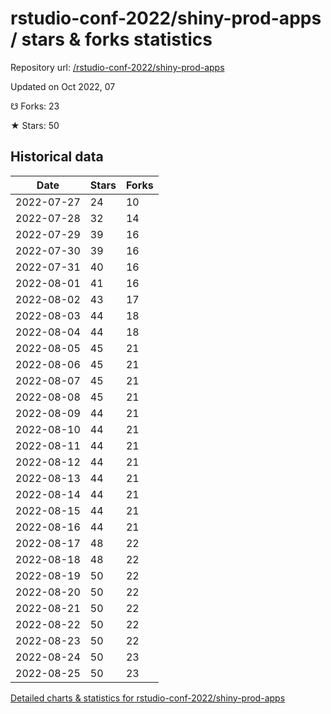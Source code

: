 # rstudio-conf-2022/shiny-prod-apps / stars & forks statistics

Repository url: [/rstudio-conf-2022/shiny-prod-apps](https://github.com/rstudio-conf-2022/shiny-prod-apps)

Updated on Oct 2022, 07

☋ Forks: 23

★ Stars: 50

## Historical data
| Date | Stars | Forks |
|------|-------|-------|
| 2022-07-27 | 24 | 10 | 
| 2022-07-28 | 32 | 14 | 
| 2022-07-29 | 39 | 16 | 
| 2022-07-30 | 39 | 16 | 
| 2022-07-31 | 40 | 16 | 
| 2022-08-01 | 41 | 16 | 
| 2022-08-02 | 43 | 17 | 
| 2022-08-03 | 44 | 18 | 
| 2022-08-04 | 44 | 18 | 
| 2022-08-05 | 45 | 21 | 
| 2022-08-06 | 45 | 21 | 
| 2022-08-07 | 45 | 21 | 
| 2022-08-08 | 45 | 21 | 
| 2022-08-09 | 44 | 21 | 
| 2022-08-10 | 44 | 21 | 
| 2022-08-11 | 44 | 21 | 
| 2022-08-12 | 44 | 21 | 
| 2022-08-13 | 44 | 21 | 
| 2022-08-14 | 44 | 21 | 
| 2022-08-15 | 44 | 21 | 
| 2022-08-16 | 44 | 21 | 
| 2022-08-17 | 48 | 22 | 
| 2022-08-18 | 48 | 22 | 
| 2022-08-19 | 50 | 22 | 
| 2022-08-20 | 50 | 22 | 
| 2022-08-21 | 50 | 22 | 
| 2022-08-22 | 50 | 22 | 
| 2022-08-23 | 50 | 22 | 
| 2022-08-24 | 50 | 23 | 
| 2022-08-25 | 50 | 23 | 


[Detailed charts & statistics for rstudio-conf-2022/shiny-prod-apps](https://reviewgithub.com/rep/rstudio-conf-2022/shiny-prod-apps)
